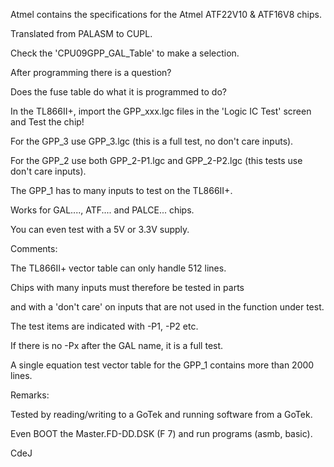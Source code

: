 Atmel contains the specifications for the Atmel ATF22V10 & ATF16V8 chips.

Translated from PALASM to CUPL. 

Check the 'CPU09GPP_GAL_Table' to make a selection.

After programming there is a question?

Does the fuse table do what it is programmed to do?

In the TL866II+, import the GPP_xxx.lgc files in the 'Logic IC Test' screen and Test the chip!

For the GPP_3 use GPP_3.lgc (this is a full test, no don't care inputs).

For the GPP_2 use both GPP_2-P1.lgc and GPP_2-P2.lgc (this tests use don't care inputs).

The GPP_1 has to many inputs to test on the TL866II+. 

Works for GAL...., ATF.... and PALCE... chips.

You can even test with a 5V or 3.3V supply.


Comments:

   The TL866II+ vector table can only handle 512 lines.
   
   Chips with many inputs must therefore be tested in parts
   
   and with a 'don't care' on inputs that are not used in the function under test.
   
   The test items are indicated with -P1, -P2 etc.
   
   If there is no -Px after the GAL name, it is a full test.
   
   A single equation test vector table for the GPP_1 contains more than 2000 lines.


Remarks:

   Tested by reading/writing to a GoTek and running software from a GoTek.
   
   Even BOOT the Master.FD-DD.DSK (F 7) and run programs (asmb, basic).



CdeJ

